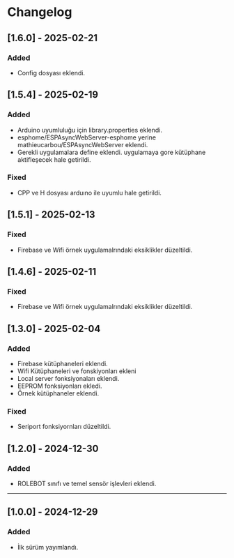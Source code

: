 # Changelog
## [1.6.0] - 2025-02-21
### Added
- Config dosyası eklendi. 

## [1.5.4] - 2025-02-19
### Added
- Arduino uyumluluğu için library.properties eklendi.
- esphome/ESPAsyncWebServer-esphome yerine mathieucarbou/ESPAsyncWebServer eklendi. 
- Gerekli uygulamalara define eklendi. uygulamaya gore kütüphane aktifleşecek hale getirildi. 

### Fixed
- CPP ve H dosyası arduıno ile uyumlu hale getirildi. 

## [1.5.1] - 2025-02-13
### Fixed
- Firebase ve Wifi örnek uygulamalrındaki eksiklikler düzeltildi. 

## [1.4.6] - 2025-02-11
### Fixed
- Firebase ve Wifi örnek uygulamalrındaki eksiklikler düzeltildi.  

## [1.3.0] - 2025-02-04
### Added
- Firebase kütüphaneleri eklendi. 
- Wifi Kütüphaneleri ve fonskiyonları ekleni 
- Local server fonksiyonaları eklendi. 
- EEPROM fonksiyonları ekledi.
- Örnek kütüphaneler eklendi. 

### Fixed
- Seriport fonksiyornları düzeltildi. 

## [1.2.0] - 2024-12-30
### Added
- ROLEBOT sınıfı ve temel sensör işlevleri eklendi.

---

## [1.0.0] - 2024-12-29
### Added
- İlk sürüm yayımlandı.
